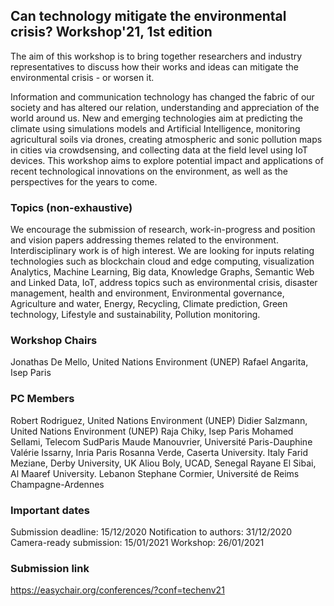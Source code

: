 ## Can technology mitigate the environmental crisis? Workshop'21, 1st edition 

The aim of this workshop is to bring together researchers and industry representatives to discuss how their works and ideas can mitigate the environmental crisis - or worsen it.

Information and communication technology has changed the fabric of our society and has altered our relation, understanding and appreciation of the world around us. New and emerging technologies aim at predicting the climate using simulations models and Artificial Intelligence, monitoring agricultural soils via drones, creating atmospheric and sonic pollution maps in cities via crowdsensing, and collecting data at the field level using IoT devices. This workshop aims to explore potential impact and applications of recent technological innovations on the environment, as well as the perspectives for the years to come.

### Topics (non-exhaustive)

We encourage the submission of research, work-in-progress and position and vision papers addressing themes related to the environment. Interdisciplinary work is of high interest. We are looking for inputs relating technologies such as blockchain cloud and edge computing, visualization Analytics, Machine Learning, Big data, Knowledge Graphs, Semantic Web and Linked Data, IoT, address topics such as environmental crisis, disaster management,	health and environment, Environmental governance, Agriculture and water, Energy, Recycling, Climate prediction, Green technology, Lifestyle and sustainability, Pollution monitoring.

### Workshop Chairs

Jonathas De Mello, United Nations Environment (UNEP)
Rafael Angarita, Isep Paris


### PC Members

Robert Rodriguez, United Nations Environment (UNEP)
Didier Salzmann, United Nations Environment (UNEP)
Raja Chiky, Isep Paris
Mohamed Sellami, Telecom SudParis
Maude Manouvrier, Université Paris-Dauphine
Valérie Issarny, Inria Paris
Rosanna Verde, Caserta University. Italy
Farid Meziane, Derby University, UK
Aliou Boly, UCAD, Senegal 
Rayane El Sibai, Al Maaref University. Lebanon
Stephane Cormier, Université de Reims Champagne-Ardennes

### Important dates

Submission deadline: 15/12/2020
Notification to authors: 31/12/2020
Camera-ready submission: 15/01/2021
Workshop: 26/01/2021

### Submission link

https://easychair.org/conferences/?conf=techenv21 

